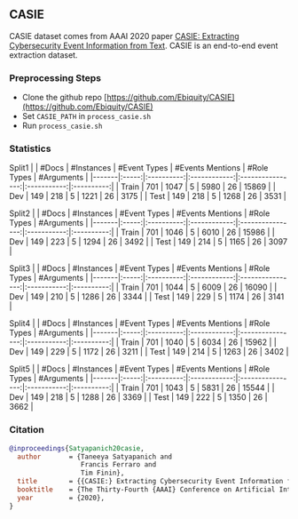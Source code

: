 ## CASIE

CASIE dataset comes from AAAI 2020 paper [CASIE: Extracting Cybersecurity Event Information from Text](https://ojs.aaai.org/index.php/AAAI/article/view/6401). CASIE is an end-to-end event extraction dataset.

### Preprocessing Steps

- Clone the github repo [https://github.com/Ebiquity/CASIE](https://github.com/Ebiquity/CASIE)
- Set `CASIE_PATH` in `process_casie.sh`
- Run `process_casie.sh`

### Statistics

Split1
|       | #Docs | #Instances | #Event Types | #Events Mentions | #Role Types | #Arguments |
|-------|:-----:|:----------:|:------------:|:----------------:|:-----------:|:----------:|
| Train |  701  |    1047    |      5       |       5980       |      26     |    15869   |
| Dev   |  149  |    218     |      5       |       1221       |      26     |    3175    |
| Test  |  149  |    218     |      5       |       1268       |      26     |    3531    |

Split2 
|       | #Docs | #Instances | #Event Types | #Events Mentions | #Role Types | #Arguments |
|-------|:-----:|:----------:|:------------:|:----------------:|:-----------:|:----------:|
| Train |  701  |    1046    |      5       |       6010       |      26     |    15986   |
| Dev   |  149  |    223     |      5       |       1294       |      26     |    3492    |
| Test  |  149  |    214     |      5       |       1165       |      26     |    3097    |

Split3
|       | #Docs | #Instances | #Event Types | #Events Mentions | #Role Types | #Arguments |
|-------|:-----:|:----------:|:------------:|:----------------:|:-----------:|:----------:|
| Train |  701  |    1044    |      5       |       6009       |      26     |    16090   |
| Dev   |  149  |    210     |      5       |       1286       |      26     |    3344    |
| Test  |  149  |    229     |      5       |       1174       |      26     |    3141    |

Split4
|       | #Docs | #Instances | #Event Types | #Events Mentions | #Role Types | #Arguments |
|-------|:-----:|:----------:|:------------:|:----------------:|:-----------:|:----------:|
| Train |  701  |    1040    |      5       |       6034       |      26     |    15962   |
| Dev   |  149  |    229     |      5       |       1172       |      26     |    3211    |
| Test  |  149  |    214     |      5       |       1263       |      26     |    3402    |

Split5 
|       | #Docs | #Instances | #Event Types | #Events Mentions | #Role Types | #Arguments |
|-------|:-----:|:----------:|:------------:|:----------------:|:-----------:|:----------:|
| Train |  701  |    1043    |      5       |       5831       |      26     |    15544   |
| Dev   |  149  |    218     |      5       |       1288       |      26     |    3369    |
| Test  |  149  |    222     |      5       |       1350       |      26     |    3662    |

### Citation

```bib
@inproceedings{Satyapanich20casie,
  author       = {Taneeya Satyapanich and
                  Francis Ferraro and
                  Tim Finin},
  title        = {{CASIE:} Extracting Cybersecurity Event Information from Text},
  booktitle    = {The Thirty-Fourth {AAAI} Conference on Artificial Intelligence (AAAI)},
  year         = {2020},
}
```

